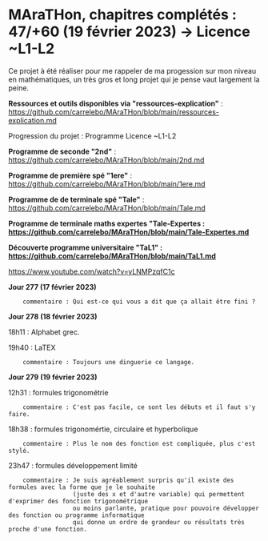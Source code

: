 # MAraTHon, chapitres complétés : 47/+60 (19 février 2023) -> Licence ~L1-L2

Ce projet à été réaliser pour me rappeler de ma progession sur mon niveau en mathématiques, un très gros et long projet qui je pense vaut largement la peine.

**Ressources et outils disponibles via "ressources-explication"** : https://github.com/carrelebo/MAraTHon/blob/main/ressources-explication.md

Progression du projet : Programme Licence ~L1-L2


**Programme de seconde "2nd"** : https://github.com/carrelebo/MAraTHon/blob/main/2nd.md

**Programme de première spé "1ere"** : https://github.com/carrelebo/MAraTHon/blob/main/1ere.md

**Programme de de terminale spé "Tale"** : https://github.com/carrelebo/MAraTHon/blob/main/Tale.md

**Programme de terminale maths expertes "Tale-Expertes : https://github.com/carrelebo/MAraTHon/blob/main/Tale-Expertes.md**

**Découverte programme universitaire "TaL1" : https://github.com/carrelebo/MAraTHon/blob/main/TaL1.md**

https://www.youtube.com/watch?v=yLNMPzqfC1c 

**Jour 277 (17 février 2023)**

        commentaire : Qui est-ce qui vous a dit que ça allait être fini ?
        
**Jour 278 (18 février 2023)**

18h11 : Alphabet grec.

19h40 : LaTEX 

        commentaire : Toujours une dinguerie ce langage.

**Jour 279 (19 février 2023)**

12h31 : formules trigonométrie

        commentaire : C'est pas facile, ce sont les débuts et il faut s'y faire.
        
18h38 : formules trigonomértie, circulaire et hyperbolique

        commentaire : Plus le nom des fonction est compliquée, plus c'est stylé.

23h47 : formules développement limité

        commentaire : Je suis agréablement surpris qu'il existe des formules avec la forme que je le souhaite
                      (juste des x et d'autre variable) qui permettent d'exprimer des fonction trigonométrique
                      ou moins parlante, pratique pour pouvoire développer des fonction ou programme informatique
                      qui donne un ordre de grandeur ou résultats très proche d'une fonction.
                      
                      
